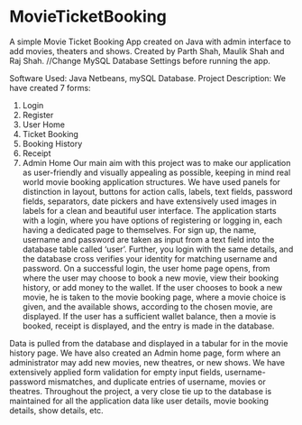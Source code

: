 # MovieTicketBooking
A simple Movie Ticket Booking App created on Java with admin interface to add movies, theaters and shows.
Created by Parth Shah, Maulik Shah and Raj Shah.
//Change MySQL Database Settings before running the app.

Software Used: Java Netbeans, mySQL Database.
Project Description:
We have created 7 forms:
1.	Login
2.	Register
3.	User Home
4.	Ticket Booking
5.	Booking History
6.	Receipt
7.	Admin Home
Our main aim with this project was to make our application as user-friendly and visually appealing as possible, keeping in mind real world movie booking application structures.
We have used panels for distinction in layout, buttons for action calls, labels, text fields, password fields, separators, date pickers and have extensively used images in labels for a clean and beautiful user interface.
The application starts with a login, where you have options of registering or logging in, each having a dedicated page to themselves. For sign up, the name, username and password are taken as input from a text field into the database table called ‘user’. Further, you login with the same details, and the database cross verifies your identity for matching username and password. On a successful login, the user home page opens, from where the user may choose to book a new movie, view their booking history, or add money to the wallet. If the user chooses to book a new movie, he is taken to the movie booking page, where a movie choice is given, and the available shows, according to the chosen movie, are displayed. If the user has a sufficient wallet balance, then a movie is booked, receipt is displayed, and the entry is made in the database. 
 
Data is pulled from the database and displayed in a tabular for in the movie history page. We have also created an Admin home page, form where an administrator may add new movies, new theatres, or new shows.
We have extensively applied form validation for empty input fields, username-password mismatches, and duplicate entries of username, movies or theatres.
Throughout the project, a very close tie up to the database is maintained for all the application data like user details, movie booking details, show details, etc.

